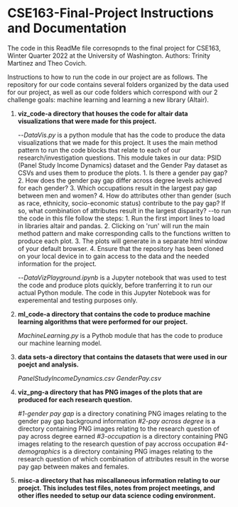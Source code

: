 # CSE163-Final-Project Instructions and Documentation

The code in this ReadMe file corresopnds to the final project for CSE163, Winter Quarter 2022 at the University of Washington. 
Authors: Trinity Martinez and Theo Covich.

Instructions to how to run the code in our project are as follows. The repository for our code contains several folders organized by the data used for our project, as well as our code folders which correspond with our 2 challenge goals: machine learning and learning a new library (Altair). 

1. **viz_code-a directory that houses the code for altair data visualizations that were made for this project.**

    --_DataVis.py_ is a python module that has the code to produce the data visualizations that we made for this project. It uses the main method pattern to run the code blocks that relate to each of our research/investigation questions. This module takes in our data: PSID (Panel Study Income Dynamics) dataset and the Gender Pay dataset as CSVs and uses them to produce the plots.
        1. Is there a gender pay gap?
        2. How does the gender pay gap differ across degree levels achieved for each gender?
        3. Which occupations result in the largest pay gap between men and women? 
        4. How do attributes other than gender (such as race, ethnicity, socio-economic status) contribute to the pay gap? If so, what combination of attributes result in the largest disparity?
    --to run the code in this file follow the steps:
        1. Run the first import lines to load in libraries altair and pandas. 
        2. Clicking on 'run' will run the main method pattern and make corresponding calls to the functions written to produce each plot. 
        3. The plots will generate in a separate html window of your default browser. 
        4. Ensure that the repository has been cloned on your local device in to gain access to the data and the needed information for the project. 

    --_DataVizPlayground.ipynb_ is a Jupyter notebook that was used to test the code and produce plots quickly, before tranferring it to run our actual Python module. The code in this Jupyter Notebook was for experemental and testing purposes only.

2. **ml_code-a directory that contains the code to produce machine learning algorithms that were performed for our project.**

    _MachineLearning.py_ is a Pythob module that has the code to produce our machine learning model. 

3. **data sets-a directory that contains the datasets that were used in our poejct and analysis.**

    _PanelStudyIncomeDynamics.csv_ 
    _GenderPay.csv_

4. **viz_png-a directory that has PNG images of the plots that are produced for each research question.**

    _#1-gender pay gap_ is a directory conatining PNG images relating to the gender pay gap background information
    _#2-pay across degree_ is a directory containing PNG images relating to the research question of pay across degree earned
    _#3-occupation_ is a directory containing PNG images relating to the research question of pay accross occupation
    _#4-demographics_ is a directory containing PNG images relating to the research question of which combination of attributes result in the worse pay gap between makes and females. 

5. **misc-a directory that has miscallaneous information relating to our proejct. This includes test files, notes from project meetings, and other ifles needed to setup our data science coding environment.**